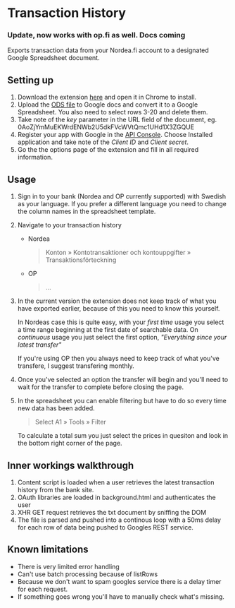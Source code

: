 # Transaction History

### Update, now works with op.fi as well. Docs coming

Exports transaction data from your Nordea.fi account to a designated Google
Spreadsheet document.

## Setting up

1.  Download the extension [here][crx] and open it in Chrome to install.
2.  Upload the [ODS file][] to Google docs and convert it to a Google Spreadsheet.
    You also need to select rows 3-20 and delete them.
3.  Take note of the *key* parameter in the URL field of the document,
    eg. 0AoZjYmMuEKWrdENWb2U5dkFVcWVtQmc1UHd1X3ZGQUE
4.  Register your app with Google in the [API Console][].
    Choose Installed application and take note of the *Client ID* and *Client secret*.
5.  Go the the options page of the extension and fill in all required information.

## Usage
1.  Sign in to your bank (Nordea and OP currently supported) with Swedish as
    your language. If you prefer a different language you need to change the column
    names in the spreadsheet template.
2.  Navigate to your transaction history
    -   Nordea
        
        > Konton » Kontotransaktioner och kontouppgifter » Transaktionsförteckning

    -   OP

        > ...

3.  In the current version the extension does not keep track of what you have exported
    earlier, because of this you need to know this yourself.

    In Nordeas case this is quite easy, with your *first time* usage you select a time
    range beginning at the first date of searchable data. On *continuous* usage you just 
    select the first option, *"Everything since your latest transfer"*

    If you're using OP then you always need to keep track of what you've transfere, I
    suggest transfering monthly.

4.  Once you've selected an option the transfer will begin and you'll need to wait for
    the transfer to complete before closing the page.

5.  In the spreadsheet you can enable filtering but have to do so every time new data has
    been added.

    > Select A1 » Tools » Filter

    To calculate a total sum you just select the prices in quesiton and look in the bottom
    right corner of the page.

[ODS file]: https://github.com/oxyc/Chrome-Extensions/raw/master/Nordea/Template.ods
[crx]: https://github.com/oxyc/Chrome-Extensions/raw/master/Nordea/Nordea.crx
[Google Spreadsheet]: https://docs.google.com/spreadsheet/ccc?key=0AoZjYmMuEKWrdENWb2U5dkFVcWVtQmc1UHd1X3ZGQUE&hl=en_US#gid=0
[API Console]: https://code.google.com/apis/console/

## Inner workings walkthrough

1.  Content script is loaded when a user retrieves the latest transaction
    history from the bank site.
2.  OAuth libraries are loaded in background.html and authenticates the user
3.  XHR GET request retrieves the txt document by sniffing the DOM
4.  The file is parsed and pushed into a continous loop with a 50ms delay for each row
    of data being pushed to Googles REST service.

## Known limitations
-   There is very limited error handling
-   Can't use batch processing because of listRows
-   Because we don't want to spam googles service there is a delay timer for each
    request.
-   If something goes wrong you'll have to manually check what's missing.
